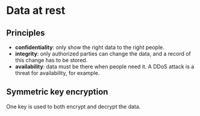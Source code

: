 # Data at rest

## Principles

- **confidentiality**: only show the right data to the right people.
- **integrity**: only authorized parties can change the data, and a record of this change has to be stored.
- **availability**: data must be there when people need it. A DDoS attack is a threat for availability, for example.

## Symmetric key encryption

One key is used to both encrypt and decrypt the data.
